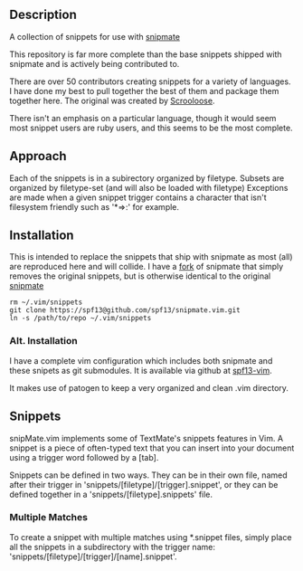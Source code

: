 ## Description
A collection of snippets for use with [snipmate](http://github.com/msanders/snipmate.vim)

This repository is far more complete than the base snippets shipped with snipmate and is actively being contributed to.

There are over 50 contributors creating snippets for a variety of languages. I have done my best to pull
together the best of them and package them together here. The original was created by [Scrooloose](http://github.com/scrooloose/snipmate-snippets).

There isn't an emphasis on a particular language, though it would seem most snippet users are ruby users,
and this seems to be the most complete.

## Approach
Each of the snippets is in a subirectory organized by filetype. 
Subsets are organized by filetype-set (and will also be loaded with filetype)
Exceptions are made when a given snippet trigger contains a character that isn't filesystem friendly such as '*=>:' for example.

## Installation

This is intended to replace the snippets that ship with snipmate as most (all) are reproduced here and will collide.
I have a [fork](http://github.com/spf13/snipmate.vim) of snipmate that simply removes the original snippets, 
but is otherwise identical to the original [snipmate](http://github.com/msanders/snipmate.vim)

	rm ~/.vim/snippets
	git clone https://spf13@github.com/spf13/snipmate.vim.git
	ln -s /path/to/repo ~/.vim/snippets

### Alt. Installation
I have a complete vim configuration which includes both snipmate and these snipets as git submodules.
It is available via github at [spf13-vim](http://github.com/spf13/spf13-vim).

It makes use of patogen to keep a very organized and clean .vim directory.

## Snippets
snipMate.vim implements some of TextMate's snippets features in Vim. A
snippet is a piece of often-typed text that you can insert into your
document using a trigger word followed by a [tab].

Snippets can be defined in two ways. They can be in their own file, named
after their trigger in 'snippets/[filetype]/[trigger].snippet', or they can be
defined together in a 'snippets/[filetype].snippets' file. 

### Multiple Matches
To create a snippet with multiple matches using *.snippet files,
simply place all the snippets in a subdirectory with the trigger name:
'snippets/[filetype]/[trigger]/[name].snippet'.
